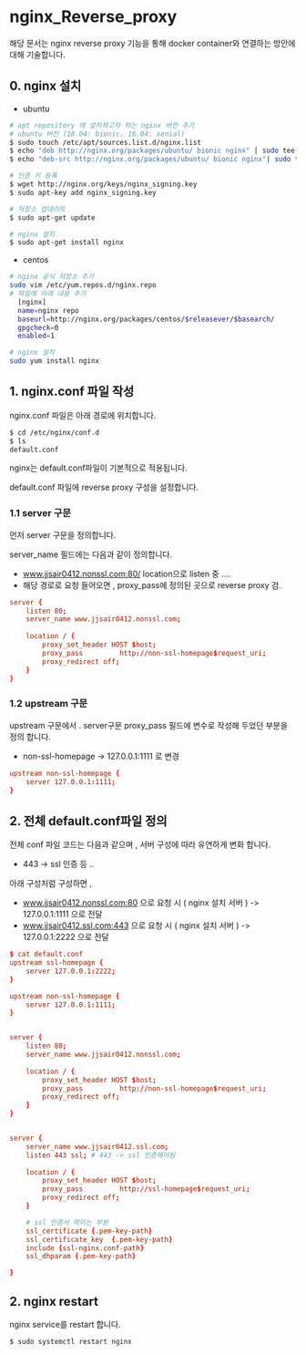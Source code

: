 # nginx_Reverse_proxy
해당 문서는 nginx reverse proxy 기능을 통해 docker container와 연결하는 방안에 대해 기술합니다.

## 0. nginx 설치
- ubuntu
```bash
# apt repository 에 설치하고자 하는 nginx 버전 추가 
# ubuntu 버전 (18.04: bionic, 16.04: xenial)
$ sudo touch /etc/apt/sources.list.d/nginx.list
$ echo "deb http://nginx.org/packages/ubuntu/ bionic nginx" | sudo tee -a /etc/apt/sources.list.d/nginx.list
$ echo "deb-src http://nginx.org/packages/ubuntu/ bionic nginx"| sudo tee -a /etc/apt/sources.list.d/nginx.list

# 인증 키 등록
$ wget http://nginx.org/keys/nginx_signing.key
$ sudo apt-key add nginx_signing.key

# 저장소 업데이트
$ sudo apt-get update

# nginx 설치
$ sudo apt-get install nginx
```

- centos
```bash
# nginx 공식 저장소 추가
sudo vim /etc/yum.repos.d/nginx.repo
# 파일에 아래 내용 추가
  [nginx]
  name=nginx repo
  baseurl=http://nginx.org/packages/centos/$releasever/$basearch/
  gpgcheck=0
  enabled=1

# nginx 설치
sudo yum install nginx
```

## 1. nginx.conf 파일 작성
nginx.conf 파일은 아래 경로에 위치합니다.

```bash
$ cd /etc/nginx/conf.d
$ ls
default.conf
```

nginx는 default.conf파일이 기본적으로 적용됩니다.

default.conf 파일에 reverse proxy 구성을 설정합니다.

### 1.1  server 구문
먼저 server 구문을 정의합니다.

server_name 필드에는 다음과 같이 정의합니다.
- www.jjsair0412.nonssl.com:80/ location으로 listen 중 ....
- 해당 경로로 요청 들어오면 , proxy_pass에 정의된 곳으로 reverse proxy 검.

```conf
server {
    listen 80;
    server_name www.jjsair0412.nonssl.com;
    
    location / {
        proxy_set_header HOST $host;
        proxy_pass         http://non-ssl-homepage$request_uri;
        proxy_redirect off;
    }
}

```

### 1.2 upstream 구문
upstream 구문에서 . server구문 proxy_pass 필드에 변수로 작성해 두었던 부분을 정의 합니다.
- non-ssl-homepage -> 127.0.0.1:1111 로 변경
```conf
upstream non-ssl-homepage {
    server 127.0.0.1:1111;
}
```

## 2. 전체 default.conf파일 정의

전체 conf 파일 코드는 다음과 같으며 , 서버 구성에 따라 유연하게 변화 합니다.
- 443 -> ssl 인증 등 ..

아래 구성처럼 구성하면 , 
- www.jjsair0412.nonssl.com:80 으로 요청 시 ( nginx 설치 서버 ) -> 127.0.0.1:1111 으로 전달
- www.jjsair0412.ssl.com:443 으로 요청 시 ( nginx 설치 서버 ) -> 127.0.0.1:2222 으로 전달

```conf
$ cat default.conf
upstream ssl-homepage {
    server 127.0.0.1:2222;
}

upstream non-ssl-homepage {
    server 127.0.0.1:1111;
}


server {
    listen 80;
    server_name www.jjsair0412.nonssl.com;
    
    location / {
        proxy_set_header HOST $host;
        proxy_pass         http://non-ssl-homepage$request_uri;
        proxy_redirect off;
    }
}


server {
    server_name www.jjsair0412.ssl.com;
    listen 443 ssl; # 443 -> ssl 인증해야됨
    
    location / {
        proxy_set_header HOST $host;
        proxy_pass         http://ssl-homepage$request_uri;
        proxy_redirect off;
    }

    # ssl 인증서 먹이는 부분
    ssl_certificate {.pem-key-path}
    ssl_certificate_key  {.pem-key-path}
    include {ssl-nginx.conf-path}
    ssl_dhparam {.pem-key-path}

}
```

## 2. nginx restart
nginx service를 restart 합니다.
```bash
$ sudo systemctl restart nginx
```